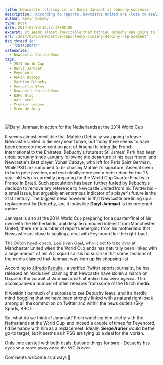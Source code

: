 ```yaml
---
title: Newcastle 'closing in' on Daryl Janmaat as Debuchy successor
description: 'According to reports, Newcastle United are close to sealing a deal for Dutch right-back Daryl Janmaat as an inevitable replacement for Mathieu Debuchy.'
author: Kevin Doocey
type: post
date: 2014-07-03T16:23:17+00:00
excerpt: It seems almost inevitable that Mathieu Debuchy was going to leave Newcastle United in the very near future, but today there seems to have been concrete movement on part of Arsenal to bring the French international..
url: /2014/07/03/newcastle-reportedly-closing-debuchy-replacement/
dsq_thread_id:
  - "2815209612"
categories:
  - Newcastle United News
tags:
  - 2014 World Cup
  - Daryl Janmaat
  - Feyenoord
  - Kevin Doocey
  - Mathieu Debuchy
  - Newcastle Blog
  - Newcastle United News
  - NUFC Blog
  - nufc news
  - Premier League
  - Siem de Jong

---
```

![Daryl Janmaat in action for the Netherlands at the 2014 World Cup](https://www.tynetime.com/wp-content/uploads/2014/07/Daryl-Janmaat-Netherlands.jpg "Janmaat - Reported to be the preferred replacement for departing Debuchy")

It seems almost inevitable that Mathieu Debuchy was going to leave Newcastle United in the very near future, but today there seems to have been concrete movement on part of Arsenal to bring the French international to the Emirates. Debuchy's future at St. James' Park had been under scrutiny since January following the departure of his best friend, and Newcastle's best player, Yohan Cabaye, who left for Paris Saint Germain. While PSG are rumoured to be chasing Mathieu's signature, Arsenal seem to be in pole position, and realistically represent a better deal for the 28 year-old who is currently preparing for the World Cup Quarter Final with France in Brazil. Such speculation has been further fueled by Debuchy's decision to remove any reference to Newcastle United from his Twitter bio - a small issue, but arguably an enormous indicator of a player's future in the 21st century. The biggest news however, is that Newcastle are lining up a replacement for Debuchy, and it looks like **Daryl Janmaat** is the preferred option.

Janmaat is also at the 2014 World Cup preparing for a quarter-final of his own with the Netherlands, and despite rumoured interest from Manchester United, there are a number of reports emerging from his motherland that Newcastle are close to sealing a deal with Feyenoord for the right-back.

The Dutch head-coach, Louis van Gaal, who is set to take over at Manchester United when the World Cup ends has naturally been  linked with a large amount of his WC squad so it is no surprise that some sections of the media claimed that Janmaat was high up his shopping list.

According to [Alfredo Pedulla](https://twitter.com/AlfredoPedulla "Alfredo Pedulla Twitter") - a verified Twitter sports journalist, he has released an 'exclusive' claiming that Newcastle have stolen a march on Napoli in the pursuit of Janmaat and that a deal has been agreed. This accompanies a number of other releases from some of the Dutch media.

It wouldn't be much of a surprise to see Debuchy leave, and it's hardly mind-boggling that we have been strongly linked with a natural right-back among all the commotion on Twitter and within the news outlets (Sky Sports, BBC).

So, what do we think of Janmaat? From watching him briefly with the Netherlands at the World Cup, and indeed a couple of times for Feyenoord, I'd be happy with him as a replacement. Ideally, **Serge Aurier** would be the go-to target, but it seems as if PSG are tying up a deal for the Ivorian.

Only time can tell with both deals, but one things for sure - Debuchy has eyes on a move away once the WC is over.

Comments welcome as always 🙂
